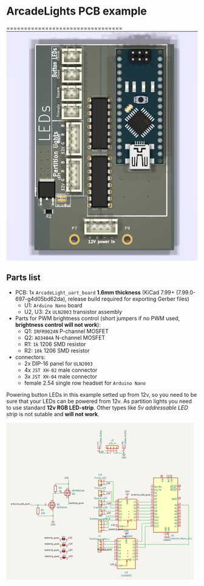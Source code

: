 # ArcadeLights PCB example
=================================
![PCB](/PCB/images/pcb.png)
## Parts list
- PCB: 1x `ArcadeLight_uart_board` **1.6mm thickness** (KiCad 7.99+ (7.99.0-697-g4d05bd62da), release build required for exporting Gerber files)
  - U1: `Arduino Nano` board
  - U2, U3: 2x `ULN2003` transistor assembly
- Parts for PWM brightness control (short jumpers if no PWM used, **brightness control will not work**):
  - Q1: `IRFR9024N` P-channel MOSFET
  - Q2: `AO3404A` N-channel MOSFET
  - R1: `1k` 1206 SMD resistor
  - R2: `10k` 1206 SMD resistor
- connectors:
  - 2x DIP-16 panel for `ULN2003`
  - 4x `JST XH-02` male connector
  - 3x `JST XH-04` male connector
  - female 2.54 single row headset for `Arduino Nano`

Powering button LEDs in this example setted up from 12v, so you need to be sure that your LEDs can be powered from 12v.
As partition lights you need to use standard **12v RGB LED-strip**. Other types like *5v addressable LED strip* is not sutable and **will not work**.
  
![Schematic](/PCB/images/scheme.png)